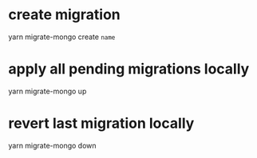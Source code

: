 # create migration

yarn migrate-mongo create `name`

# apply all pending migrations locally

yarn migrate-mongo up

# revert last migration locally

yarn migrate-mongo down
